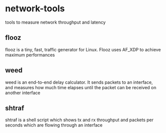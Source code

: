 # network-tools
tools to measure network throughput and latency

## flooz
flooz is a tiny, fast, traffic generator for Linux. Flooz uses AF_XDP to achieve maximum performances

## weed
weed is an end-to-end delay calculator. It sends packets to an interface, and measures how much time elapses until the packet can be received on another interface

## shtraf
shtraf is a shell script which shows tx and rx throughput and packets per seconds which are flowing through an interface
